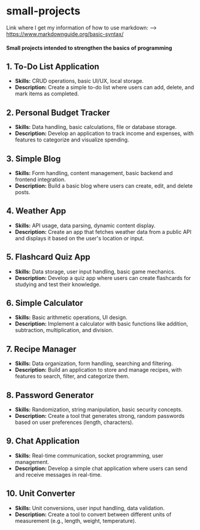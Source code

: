 
# small-projects

Link where I get my information of how to use markdown:
 --> https://www.markdownguide.org/basic-syntax/

#### Small projects intended to strengthen the basics of programming

## 1. To-Do List Application
- **Skills:** CRUD operations, basic UI/UX, local storage.
- **Description:** Create a simple to-do list where users can add, delete, and mark items as completed.

## 2. Personal Budget Tracker
- **Skills:** Data handling, basic calculations, file or database storage.
- **Description:** Develop an application to track income and expenses, with features to categorize and visualize spending.

## 3. Simple Blog
- **Skills:** Form handling, content management, basic backend and frontend integration.
- **Description:** Build a basic blog where users can create, edit, and delete posts.

## 4. Weather App
- **Skills:** API usage, data parsing, dynamic content display.
- **Description:** Create an app that fetches weather data from a public API and displays it based on the user's location or input.

## 5. Flashcard Quiz App
- **Skills:** Data storage, user input handling, basic game mechanics.
- **Description:** Develop a quiz app where users can create flashcards for studying and test their knowledge.

## 6. Simple Calculator
- **Skills:** Basic arithmetic operations, UI design.
- **Description:** Implement a calculator with basic functions like addition, subtraction, multiplication, and division.

## 7. Recipe Manager
- **Skills:** Data organization, form handling, searching and filtering.
- **Description:** Build an application to store and manage recipes, with features to search, filter, and categorize them.

## 8. Password Generator
- **Skills:** Randomization, string manipulation, basic security concepts.
- **Description:** Create a tool that generates strong, random passwords based on user preferences (length, characters).

## 9. Chat Application
- **Skills:** Real-time communication, socket programming, user management.
- **Description:** Develop a simple chat application where users can send and receive messages in real-time.

## 10. Unit Converter
- **Skills:** Unit conversions, user input handling, data validation.
- **Description:** Create a tool to convert between different units of measurement (e.g., length, weight, temperature).
